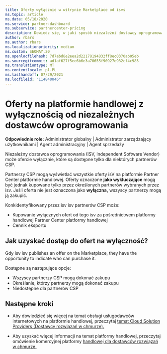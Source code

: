 ```yaml
---
title: Oferty wyłącznie w witrynie Marketplace od isvs
ms.topic: article
ms.date: 05/18/2020
ms.service: partner-dashboard
ms.subservice: partnercenter-pricing
description: Dowiedz się, w jaki sposób niezależni dostawcy oprogramowania (ISV) sprawiają, że niektóre oferty są wyłączne i dostępne tylko dla określonych partnerów programu CSP.
author: rbars
ms.author: rbars
ms.localizationpriority: medium
ms.custom: SEOMAY.20
ms.openlocfilehash: 7d7abd8e2eea2d22178194832ff8ec0370ab05eb
ms.sourcegitcommit: ad1af627f5ee6b6e3a70655f90927e932cf4c985
ms.translationtype: MT
ms.contentlocale: pl-PL
ms.lasthandoff: 07/29/2021
ms.locfileid: "114840046"
---
```

# <a name="marketplace-exclusive-offers-from-independent-software-vendors"></a>Oferty na platformie handlowej z wyłącznością od niezależnych dostawców oprogramowania

**Odpowiednie role:** Administrator globalny | Administrator zarządzający użytkownikami | Agent administracyjny | Agent sprzedaży

Niezależny dostawca oprogramowania (ISV, Independent Software Vendor) może ofercie wyłącznie, które są dostępne tylko dla niektórych partnerów CSP.

Partnerzy CSP mogą wyświetlać wszystkie oferty isV na platformie Partner Center platformie handlowej. Oferty oznaczone **jako wykluczające** mogą być jednak kupowane tylko przez określonych partnerów wybranych przez isv. Jeśli oferta nie jest oznaczona jako **wyłączna,** wszyscy partnerzy mogą ją zakupić.

Konkidentyfikowany przez isv isv partnerów CSP może:

- Kupowanie wyłącznych ofert od tego isv za pośrednictwem platformy handlowej Partner Center platformy handlowej
- Cennik eksportu

## <a name="how-do-you-gain-access-to-exclusive-offers"></a>Jak uzyskać dostęp do ofert na wyłączność?

Gdy isv isv publishes an offer on the Marketplace, they have the opportunity to indicate who can purchase it.

Dostępne są następujące opcje:

- Wszyscy partnerzy CSP mogą dokonać zakupu
- Określanie, którzy partnerzy mogą dokonać zakupu
- Niedostępne dla partnerów CSP

## <a name="next-steps"></a>Następne kroki

- Aby dowiedzieć się więcej na temat obsługi usługodawców internetowych na platformie handlowej, przeczytaj [temat Cloud Solution Providers (Dostawcy rozwiązań w chmurze).](/azure/marketplace/cloud-solution-providers)

- Aby uzyskać więcej informacji na temat platformy handlowej, przeczytaj omówienie komercyjnej platformy [handlowej dla dostawców rozwiązań w chmurze.](csp-commercial-marketplace-overview.md)